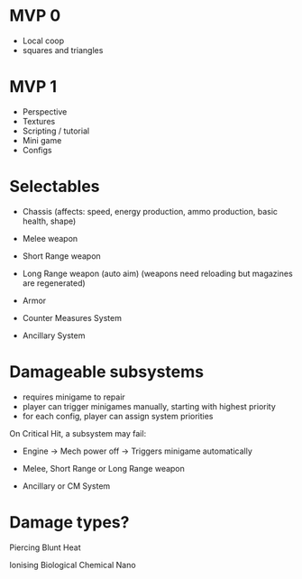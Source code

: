 MVP 0
=====
* Local coop
* squares and triangles


MVP 1
=====
* Perspective
* Textures
* Scripting / tutorial
* Mini game
* Configs


Selectables
===========

* Chassis (affects: speed, energy production, ammo production, basic health, shape)

* Melee weapon
* Short Range weapon
* Long Range weapon (auto aim)
(weapons need reloading but magazines are regenerated)

* Armor
* Counter Measures System
* Ancillary System


Damageable subsystems
=====================

* requires minigame to repair
* player can trigger minigames manually, starting with highest priority
* for each config, player can assign system priorities

On Critical Hit, a subsystem may fail:
* Engine
   -> Mech power off
   -> Triggers minigame automatically

* Melee, Short Range or Long Range weapon

* Ancillary or CM System


Damage types?
=============
Piercing
Blunt
Heat

Ionising
Biological
Chemical
Nano




